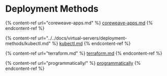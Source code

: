 # Deployment Methods

{% content-ref url="coreweave-apps.md" %}
[coreweave-apps.md](coreweave-apps.md)
{% endcontent-ref %}

{% content-ref url="../../docs/virtual-servers/deployment-methods/kubectl.md" %}
[kubectl.md](../../docs/virtual-servers/deployment-methods/kubectl.md)
{% endcontent-ref %}

{% content-ref url="terraform.md" %}
[terraform.md](terraform.md)
{% endcontent-ref %}

{% content-ref url="programmatically/" %}
[programmatically](programmatically/)
{% endcontent-ref %}
